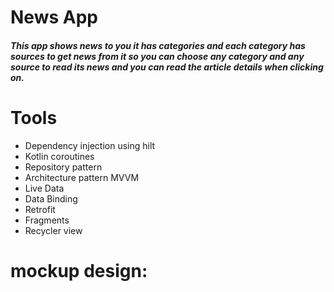 # News App
##### This app shows news to you it has categories and each category has sources to get news from it so you can choose any category and any source to read its news and you can read the article details when clicking on.

# Tools
- Dependency injection using hilt
- Kotlin coroutines
- Repository pattern
- Architecture pattern MVVM
- Live Data
- Data Binding
- Retrofit
- Fragments
- Recycler view

# mockup design:




